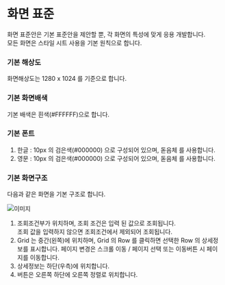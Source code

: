 # 화면 표준

화면 표준안은 기본 표준안을 제안할 뿐, 각 화면의 특성에 맞게 응용 개발합니다.<br />
모든 화면은 스타일 시트 사용을 기본 원칙으로 합니다.

### 기본 해상도
화면해상도는 1280 x 1024 를 기준으로 합니다.

### 기본 화면배색
기본 배색은 흰색(#FFFFFF)으로 합니다.

### 기본 폰트
  1. 한글 : 10px 의 검은색(#000000) 으로 구성되어 있으며, 돋음체 를 사용합니다.
  2. 영문 : 10px 의 검은색(#000000) 으로 구성되어 있으며, 돋음체 를 사용합니다.

### 기본 화면구조
  다음과 같은 화면을 기본 구조로 합니다.

  ![이미지](https://user-images.githubusercontent.com/52988840/116840046-786f9e80-ac0f-11eb-866d-c0f2d3c3b17c.png)

  1. 조회조건부가 위치하며, 조회 조건은 입력 된 값으로 조회됩니다.  
    조회 값을 입력하지 않으면 조회조건에서 제외되어 조회됩니다. 
  2. Grid 는 중간(왼쪽)에 위치하며, Grid 의 Row 를 클릭하면 선택한 Row 의 상세정보를 표시합니다. 페이지 변경은 스크롤 이동 / 페이지 선택 또는 이동버튼 시 페이지를 이동합니다.
  3. 상세정보는 하단(우측)에 위치합니다.
  4. 버튼은 오른쪽 하단에 오른쪽 정렬로 위치합니다.